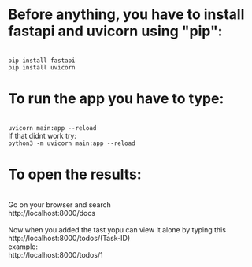 # Before anything, you have to install fastapi and uvicorn using "pip":
<br>```pip install fastapi```
<br>```pip install uvicorn```
<br>
# To run the app you have to type:
<br>```uvicorn main:app --reload```
<br>If that didnt work try:
<br>```python3 -m uvicorn main:app --reload```
<br>
# To open the results:
<br>Go on your browser and search
<br>http://localhost:8000/docs
<br>
<br>Now when you added the tast yopu can view it alone by typing this
<br>http://localhost:8000/todos/(Task-ID)
<br>example:
<br>http://localhost:8000/todos/1
